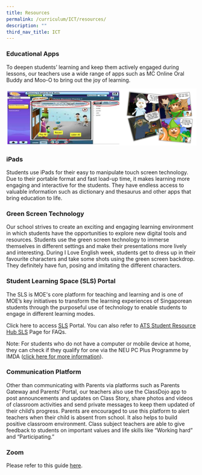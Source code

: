 ```yaml
---
title: Resources
permalink: /curriculum/ICT/resources/
description: ""
third_nav_title: ICT
---
```

### Educational Apps

To deepen students’ learning and keep them actively engaged during lessons, our teachers use a wide range of apps such as MC Online Oral Buddy and Moo-O to bring out the joy of learning.

![](/images/resource1.png)

### iPads

Students use iPads for their easy to manipulate touch screen technology. Due to their portable format and fast load-up time, it makes learning more engaging and interactive for the students. They have endless access to valuable information such as dictionary and thesaurus and other apps that bring education to life.

### Green Screen Technology

Our school strives to create an exciting and engaging learning environment in which students have the opportunities to explore new digital tools and resources. Students use the green screen technology to immerse themselves in different settings and make their presentations more lively and interesting. During I Love English week, students get to dress up in their favourite characters and take some shots using the green screen backdrop. They definitely have fun, posing and imitating the different characters. 

### Student Learning Space (SLS) Portal


The SLS is MOE's core platform for teaching and learning and is one of MOE’s key initiatives to transform the learning experiences of Singaporean students through the purposeful use of technology to enable students to engage in different learning modes.


Click here to access [SLS](https://vle.learning.moe.edu.sg/) Portal. You can also refer to [ATS Student Resource Hub SLS](https://sites.google.com/moe.edu.sg/ats-student/account/student-learning-spacesls) Page for FAQs.

Note: For students who do not have a computer or mobile device at home, they can check if they qualify for one via the NEU PC Plus Programme by IMDA ([click here for more information](https://www.imda.gov.sg/neupc)).



### Communication Platform

Other than communicating with Parents via platforms such as Parents Gateway and Parents’ Portal, our teachers also use the ClassDojo app to post announcements and updates on Class Story, share photos and videos of classroom activities and send private messages to keep them updated of their child’s progress. Parents are encouraged to use this platform to alert teachers when their child is absent from school. It also helps to build positive classroom environment. Class subject teachers are able to give feedback to students on important values and life skills like “Working hard” and “Participating.”

### Zoom

Please refer to this guide [here](/files/Student%20Guide%20to%20Video%20Conferencing%20with%20Teachers%20Using%20Zoom%20for%20HBL.pdf).